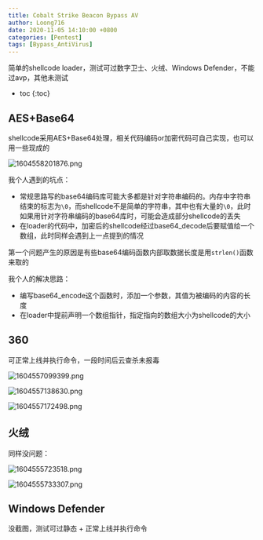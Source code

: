```yaml
---
title: Cobalt Strike Beacon Bypass AV
author: Loong716
date: 2020-11-05 14:10:00 +0800
categories: [Pentest]
tags: [Bypass_AntiVirus]
---
```



简单的shellcode loader，测试可过数字卫士、火绒、Windows Defender，不能过avp，其他未测试

* toc
{:toc}

## AES+Base64

shellcode采用AES+Base64处理，相关代码编码or加密代码可自己实现，也可以用一些现成的

![1604558201876.png](https://i.loli.net/2020/11/05/57E9exYBR3ZbgPf.png)

我个人遇到的坑点：

+ 常规思路写的base64编码库可能大多都是针对字符串编码的。内存中字符串结束的标志为`\0`，而shellcode不是简单的字符串，其中也有大量的`\0`，此时如果用针对字符串编码的base64库时，可能会造成部分shellcode的丢失
+ 在loader的代码中，加密后的shellcode经过base64_decode后要赋值给一个数组，此时同样会遇到上一点提到的情况

第一个问题产生的原因是有些base64编码函数内部取数据长度是用`strlen()`函数来取的

我个人的解决思路：

+ 编写base64_encode这个函数时，添加一个参数，其值为被编码的内容的长度
+ 在loader中提前声明一个数组指针，指定指向的数组大小为shellcode的大小

## 360

可正常上线并执行命令，一段时间后云查杀未报毒

![1604557099399.png](https://i.loli.net/2020/11/05/HFIl6B1TcrRjebX.png)

![1604557138630.png](https://i.loli.net/2020/11/05/ktTQKou4NclCsPZ.png)

![1604557172498.png](https://i.loli.net/2020/11/05/1CNZoLBdH3FE8Va.png)


## 火绒

同样没问题：

![1604555723518.png](https://i.loli.net/2020/11/05/2Fpt9QP8hiK1nYc.png)

![1604555733307.png](https://i.loli.net/2020/11/05/P8ZMe3nhmJaHbzI.png)


## Windows Defender

没截图，测试可过静态 + 正常上线并执行命令